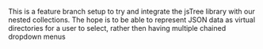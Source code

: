 This is a feature branch setup to try and integrate the jsTree library with our nested collections. The hope is to be able to represent JSON data as virtual directories for a user to select, rather then having multiple chained dropdown menus